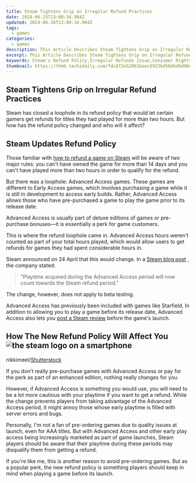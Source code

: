 ```yaml
---
title: Steam Tightens Grip on Irregular Refund Practices
date: 2024-06-25T13:00:34.984Z
updated: 2024-06-26T13:00:34.984Z
tags:
  - games
categories:
  - games
description: This Article Describes Steam Tightens Grip on Irregular Refund Practices
excerpt: This Article Describes Steam Tightens Grip on Irregular Refund Practices
keywords: Steam's Refund Policy,Irregular Refunds Issue,Consumer Rights Protection,Stream Customer Service,Tighten Fair Refund Practice,Grip on Wrongful Returns,Irregularity in Refunds
thumbnail: https://thmb.techidaily.com/fdc872e52961baec6923b458dbd6d98e67f3ed40f9ab2afdf7e0f1b821a0cc59.jpg
---
```


## Steam Tightens Grip on Irregular Refund Practices

 Steam has closed a loophole in its refund policy that would let certain gamers get refunds for titles they had played for more than two hours. But how has the refund policy changed and who will it affect?

## Steam Updates Refund Policy

 Those familiar with [how to refund a game on Steam](https://www.makeuseof.com/how-to-refund-a-game-on-steam/) will be aware of two major rules: you can't have owned the game for more than 14 days and you can't have played more than two hours in order to qualify for the refund.

 But there was a loophole: Advanced Access games. These games are different to Early Access games, which involves purchasing a game while it is still in development to access early builds. Rather, Advanced Access allows those who have pre-purchased a game to play the game prior to its release date.

 Advanced Access is usually part of deluxe editions of games or pre-purchase bonuses—it is essentially a perk for game customers.

 This is where the refund loophole came in. Advanced Access hours weren't counted as part of your total hours played, which would allow users to get refunds for games they had spent considerable hours in.

 Steam announced on 24 April that this would change. In a [Steam blog post](https://store.steampowered.com/news/collection/steam/?emclan=103582791457287600&emgid=4195741362094579140) , the company stated:

> "Playtime acquired during the Advanced Access period will now count towards the Steam refund period."

The change, however, does not apply to beta testing.

 Advanced Access has previously been included with games like Starfield. In addition to allowing you to play a game before its release date, Advanced Access also lets you [post a Steam review](https://www.makeuseof.com/how-to-leave-a-game-review-on-steam/) before the game's launch.

## How The New Refund Policy Will Affect You ![the steam logo on a smartphone](https://static1.makeuseofimages.com/wordpress/wp-content/uploads/2024/02/the-steam-logo-on-a-smartphone.jpg)

 nikkimeel/[Shutterstock](https://www.shutterstock.com/image-photo/steam-logo-on-smartphone-screen-rostovondon-2081949886)

 If you don't really pre-purchase games with Advanced Access or pay for the perk as part of an enhanced edition, nothing really changes for you.

 However, if Advanced Access is something you would use, you will need to be a lot more cautious with your playtime if you want to get a refund. While the change prevents players from taking advantage of the Advanced Access period, it might annoy those whose early playtime is filled with server errors and bugs.

 Personally, I'm not a fan of pre-ordering games due to quality issues at launch, even for AAA titles. But with Advanced Access and other early play access being increasingly marketed as part of game launches, Steam players should be aware that their playtime during these periods may disqualify them from getting a refund.

 If you're like me, this is another reason to avoid pre-ordering games. But as a popular perk, the new refund policy is something players should keep in mind when playing a game before its launch.


<ins class="adsbygoogle"
     style="display:block"
     data-ad-format="autorelaxed"
     data-ad-client="ca-pub-7571918770474297"
     data-ad-slot="1223367746"></ins>



<ins class="adsbygoogle"
     style="display:block"
     data-ad-client="ca-pub-7571918770474297"
     data-ad-slot="8358498916"
     data-ad-format="auto"
     data-full-width-responsive="true"></ins>


